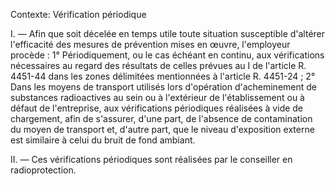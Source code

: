 Contexte: Vérification périodique

I. — Afin que soit décelée en temps utile toute situation susceptible d'altérer l'efficacité des mesures de prévention mises en œuvre, l'employeur procède : 1° Périodiquement, ou le cas échéant en continu, aux vérifications nécessaires au regard des résultats de celles prévues au I de l'article R. 4451-44 dans les zones délimitées mentionnées à l'article R. 4451-24 ; 2° Dans les moyens de transport utilisés lors d'opération d'acheminement de substances radioactives au sein ou à l'extérieur de l'établissement ou à défaut de l'entreprise, aux vérifications périodiques réalisées à vide de chargement, afin de s'assurer, d'une part, de l'absence de contamination du moyen de transport et, d'autre part, que le niveau d'exposition externe est similaire à celui du bruit de fond ambiant.

II. — Ces vérifications périodiques sont réalisées par le conseiller en radioprotection.